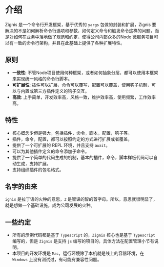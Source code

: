 # 介绍

Zignis 是一个命令行开发框架，基于优秀的 `yargs` 包做的封装和扩展，Zignis 要解决的不是如何解析命令行选项和参数，如何定义命令和触发命令这样的问题，而是对如何在业务中落地做了规范和约定，使得公司内部众多的Node 微服务项目可以有一致的命令行架构，并且在此基础上提供了各种扩展特性。

## 原则

- **一致性**: 不管Node项目使用何种框架，或者如何抽象分层，都可以使用本框架来实现统一风格的命令行脚本。
- **可扩展性**: 插件可以扩展，命令可以覆写，配置可以覆盖，使用钩子机制，可以与内置或第三方插件定义的钩子交互。
- **高效**: 上手简单，开发效率高，风格一致，维护效率高，使用频繁，工作效率高。

## 特性

- 核心概念少但是强大，包括插件，命令，脚本，配置，钩子等。
- 插件，命令，配置，都可以按照约定的方式进行扩展或者覆盖。
- 提供了一个可扩展的 REPL 环境，并且支持 `await`。
- 可以为其他插件定义的命令添加子命令。
- 提供了一个简单的代码生成的机制，基本的插件，命令，脚本样板代码可以自动生成，支持扩展。
- 支持组织插件的包名格式。

## 名字的由来

`ignis` 是拉丁语的火种的意思，`Z` 是智课的智的首字母。所以，意思就很明显了，就是想做一个基础设施，成为公司发展的火种。

## 一些约定

- 所有的示例代码都是基于 `Typescript` 的，`Zignis` 核心也是基于 `Typescript` 编写的，但是 `Zignis` 是支持 `js` 编写的项目的，具体方法在配置管理小节有说明。
- 本项目的开发环境是 `Mac`，运行环境除了本机就是线上的容器环境，在 `Windows` 上没有测试过，有可能有兼容性问题。